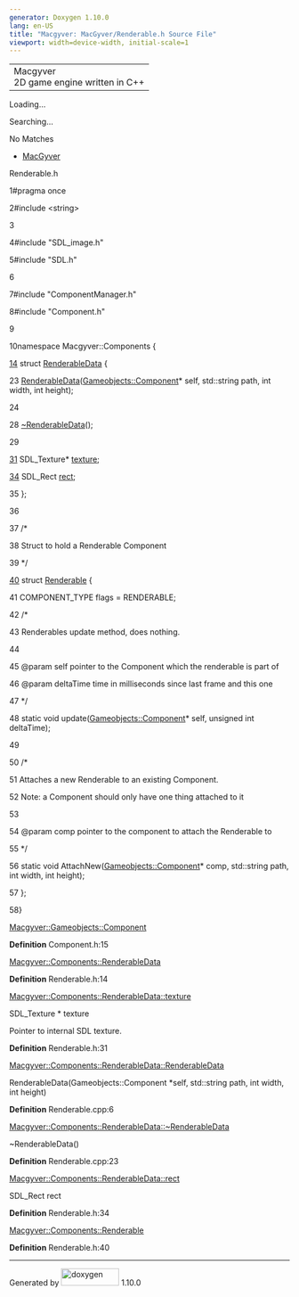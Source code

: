 ```yaml
---
generator: Doxygen 1.10.0
lang: en-US
title: "Macgyver: MacGyver/Renderable.h Source File"
viewport: width=device-width, initial-scale=1
---
```


<div id="top">

<div id="titlearea">

<table data-cellspacing="0" data-cellpadding="0">
<colgroup>
<col style="width: 100%" />
</colgroup>
<tbody>
<tr id="projectrow" class="odd">
<td id="projectalign"><div id="projectname">
Macgyver
</div>
<div id="projectbrief">
2D game engine written in C++
</div></td>
</tr>
</tbody>
</table>

</div>

<div id="main-nav">

</div>

<div id="MSearchSelectWindow"
onmouseover="return searchBox.OnSearchSelectShow()"
onmouseout="return searchBox.OnSearchSelectHide()"
onkeydown="return searchBox.OnSearchSelectKey(event)">

</div>

<div id="MSearchResultsWindow">

<div id="MSearchResults">

<div class="SRPage">

<div id="SRIndex">

<div id="SRResults">

</div>

<div id="Loading" class="SRStatus">

Loading...

</div>

<div id="Searching" class="SRStatus">

Searching...

</div>

<div id="NoMatches" class="SRStatus">

No Matches

</div>

</div>

</div>

</div>

</div>

<div id="nav-path" class="navpath">

- <a href="dir_e610925873bfe0bf19b07ca2b4f6d40b.html"
  class="el">MacGyver</a>

</div>

</div>

<div class="header">

<div class="headertitle">

<div class="title">

Renderable.h

</div>

</div>

</div>

<div class="contents">

<div class="fragment">

<div class="line">

<span id="l00001"></span><span class="lineno">
1</span><span class="preprocessor">\#pragma once</span>

</div>

<div class="line">

<span id="l00002"></span><span class="lineno">
2</span><span class="preprocessor">\#include \<string\></span>

</div>

<div class="line">

<span id="l00003"></span><span class="lineno"> 3</span>

</div>

<div class="line">

<span id="l00004"></span><span class="lineno">
4</span><span class="preprocessor">\#include "SDL_image.h"</span>

</div>

<div class="line">

<span id="l00005"></span><span class="lineno">
5</span><span class="preprocessor">\#include "SDL.h"</span>

</div>

<div class="line">

<span id="l00006"></span><span class="lineno"> 6</span>

</div>

<div class="line">

<span id="l00007"></span><span class="lineno">
7</span><span class="preprocessor">\#include "ComponentManager.h"</span>

</div>

<div class="line">

<span id="l00008"></span><span class="lineno">
8</span><span class="preprocessor">\#include "Component.h"</span>

</div>

<div class="line">

<span id="l00009"></span><span class="lineno"> 9</span>

</div>

<div class="line">

<span id="l00010"></span><span class="lineno">
10</span><span class="keyword">namespace </span>Macgyver::Components {

</div>

<div id="foldopen00014" class="foldopen" data-start="{" end="};">

<div class="line">

<span id="l00014"></span><span class="lineno">
<a href="struct_macgyver_1_1_components_1_1_renderable_data.html"
class="line">14</a></span> <span class="keyword">struct
</span><a href="struct_macgyver_1_1_components_1_1_renderable_data.html"
class="code hl_struct">RenderableData</a> {

</div>

<div class="line">

<span id="l00023"></span><span class="lineno"> 23</span> <a
href="struct_macgyver_1_1_components_1_1_renderable_data.html#ab605b4de043fad1fd600feb1d07f2a23"
class="code hl_function">RenderableData</a>(<a href="class_macgyver_1_1_gameobjects_1_1_component.html"
class="code hl_class">Gameobjects::Component</a>\* self, std::string
path, <span class="keywordtype">int</span> width,
<span class="keywordtype">int</span> height);

</div>

<div class="line">

<span id="l00024"></span><span class="lineno"> 24</span>

</div>

<div class="line">

<span id="l00028"></span><span class="lineno"> 28</span> <a
href="struct_macgyver_1_1_components_1_1_renderable_data.html#ab7574cbff921436361e6d5628debc1b8"
class="code hl_function">~RenderableData</a>();

</div>

<div class="line">

<span id="l00029"></span><span class="lineno"> 29</span>

</div>

<div class="line">

<span id="l00031"></span><span class="lineno"> <a
href="struct_macgyver_1_1_components_1_1_renderable_data.html#a335788ed220e36c624dc0a4561f2192e"
class="line">31</a></span> SDL_Texture\* <a
href="struct_macgyver_1_1_components_1_1_renderable_data.html#a335788ed220e36c624dc0a4561f2192e"
class="code hl_variable">texture</a>;

</div>

<div class="line">

<span id="l00034"></span><span class="lineno"> <a
href="struct_macgyver_1_1_components_1_1_renderable_data.html#ac7a0d6e566536c113c4e268da8e53e0e"
class="line">34</a></span> SDL_Rect <a
href="struct_macgyver_1_1_components_1_1_renderable_data.html#ac7a0d6e566536c113c4e268da8e53e0e"
class="code hl_variable">rect</a>;

</div>

<div class="line">

<span id="l00035"></span><span class="lineno"> 35</span> };

</div>

</div>

<div class="line">

<span id="l00036"></span><span class="lineno"> 36</span>

</div>

<div class="line">

<span id="l00037"></span><span class="lineno"> 37</span>
<span class="comment">/\*</span>

</div>

<div class="line">

<span id="l00038"></span><span class="lineno">
38</span><span class="comment"> Struct to hold a Renderable
Component</span>

</div>

<div class="line">

<span id="l00039"></span><span class="lineno">
39</span><span class="comment"> \*/</span>

</div>

<div id="foldopen00040" class="foldopen" data-start="{" end="};">

<div class="line">

<span id="l00040"></span><span class="lineno">
<a href="struct_macgyver_1_1_components_1_1_renderable.html"
class="line">40</a></span> <span class="keyword">struct
</span><a href="struct_macgyver_1_1_components_1_1_renderable.html"
class="code hl_struct">Renderable</a> {

</div>

<div class="line">

<span id="l00041"></span><span class="lineno"> 41</span> COMPONENT_TYPE
flags = RENDERABLE;

</div>

<div class="line">

<span id="l00042"></span><span class="lineno"> 42</span>
<span class="comment">/\*</span>

</div>

<div class="line">

<span id="l00043"></span><span class="lineno">
43</span><span class="comment"> Renderables update method, does
nothing.</span>

</div>

<div class="line">

<span id="l00044"></span><span class="lineno">
44</span><span class="comment"></span>

</div>

<div class="line">

<span id="l00045"></span><span class="lineno">
45</span><span class="comment"> @param self pointer to the Component
which the renderable is part of</span>

</div>

<div class="line">

<span id="l00046"></span><span class="lineno">
46</span><span class="comment"> @param deltaTime time in milliseconds
since last frame and this one</span>

</div>

<div class="line">

<span id="l00047"></span><span class="lineno">
47</span><span class="comment"> \*/</span>

</div>

<div class="line">

<span id="l00048"></span><span class="lineno"> 48</span>
<span class="keyword">static</span>
<span class="keywordtype">void</span>
update(<a href="class_macgyver_1_1_gameobjects_1_1_component.html"
class="code hl_class">Gameobjects::Component</a>\* self,
<span class="keywordtype">unsigned</span>
<span class="keywordtype">int</span> deltaTime);

</div>

<div class="line">

<span id="l00049"></span><span class="lineno"> 49</span>

</div>

<div class="line">

<span id="l00050"></span><span class="lineno"> 50</span>
<span class="comment">/\*</span>

</div>

<div class="line">

<span id="l00051"></span><span class="lineno">
51</span><span class="comment"> Attaches a new Renderable to an existing
Component.</span>

</div>

<div class="line">

<span id="l00052"></span><span class="lineno">
52</span><span class="comment"> Note: a Component should only have one
thing attached to it</span>

</div>

<div class="line">

<span id="l00053"></span><span class="lineno">
53</span><span class="comment"></span>

</div>

<div class="line">

<span id="l00054"></span><span class="lineno">
54</span><span class="comment"> @param comp pointer to the component to
attach the Renderable to</span>

</div>

<div class="line">

<span id="l00055"></span><span class="lineno">
55</span><span class="comment"> \*/</span>

</div>

<div class="line">

<span id="l00056"></span><span class="lineno"> 56</span>
<span class="keyword">static</span>
<span class="keywordtype">void</span>
AttachNew(<a href="class_macgyver_1_1_gameobjects_1_1_component.html"
class="code hl_class">Gameobjects::Component</a>\* comp, std::string
path, <span class="keywordtype">int</span> width,
<span class="keywordtype">int</span> height);

</div>

<div class="line">

<span id="l00057"></span><span class="lineno"> 57</span> };

</div>

</div>

<div class="line">

<span id="l00058"></span><span class="lineno"> 58</span>}

</div>

<div id="aclass_macgyver_1_1_gameobjects_1_1_component_html"
class="ttc">

<div class="ttname">

[Macgyver::Gameobjects::Component](class_macgyver_1_1_gameobjects_1_1_component.html)

</div>

<div class="ttdef">

**Definition** Component.h:15

</div>

</div>

<div id="astruct_macgyver_1_1_components_1_1_renderable_data_html"
class="ttc">

<div class="ttname">

[Macgyver::Components::RenderableData](struct_macgyver_1_1_components_1_1_renderable_data.html)

</div>

<div class="ttdef">

**Definition** Renderable.h:14

</div>

</div>

<div id="astruct_macgyver_1_1_components_1_1_renderable_data_html_a335788ed220e36c624dc0a4561f2192e"
class="ttc">

<div class="ttname">

[Macgyver::Components::RenderableData::texture](struct_macgyver_1_1_components_1_1_renderable_data.html#a335788ed220e36c624dc0a4561f2192e)

</div>

<div class="ttdeci">

SDL_Texture \* texture

</div>

<div class="ttdoc">

Pointer to internal SDL texture.

</div>

<div class="ttdef">

**Definition** Renderable.h:31

</div>

</div>

<div id="astruct_macgyver_1_1_components_1_1_renderable_data_html_ab605b4de043fad1fd600feb1d07f2a23"
class="ttc">

<div class="ttname">

[Macgyver::Components::RenderableData::RenderableData](struct_macgyver_1_1_components_1_1_renderable_data.html#ab605b4de043fad1fd600feb1d07f2a23)

</div>

<div class="ttdeci">

RenderableData(Gameobjects::Component \*self, std::string path, int
width, int height)

</div>

<div class="ttdef">

**Definition** Renderable.cpp:6

</div>

</div>

<div id="astruct_macgyver_1_1_components_1_1_renderable_data_html_ab7574cbff921436361e6d5628debc1b8"
class="ttc">

<div class="ttname">

[Macgyver::Components::RenderableData::~RenderableData](struct_macgyver_1_1_components_1_1_renderable_data.html#ab7574cbff921436361e6d5628debc1b8)

</div>

<div class="ttdeci">

~RenderableData()

</div>

<div class="ttdef">

**Definition** Renderable.cpp:23

</div>

</div>

<div id="astruct_macgyver_1_1_components_1_1_renderable_data_html_ac7a0d6e566536c113c4e268da8e53e0e"
class="ttc">

<div class="ttname">

[Macgyver::Components::RenderableData::rect](struct_macgyver_1_1_components_1_1_renderable_data.html#ac7a0d6e566536c113c4e268da8e53e0e)

</div>

<div class="ttdeci">

SDL_Rect rect

</div>

<div class="ttdef">

**Definition** Renderable.h:34

</div>

</div>

<div id="astruct_macgyver_1_1_components_1_1_renderable_html"
class="ttc">

<div class="ttname">

[Macgyver::Components::Renderable](struct_macgyver_1_1_components_1_1_renderable.html)

</div>

<div class="ttdef">

**Definition** Renderable.h:40

</div>

</div>

</div>

</div>

------------------------------------------------------------------------

<span class="small">Generated
by [<img src="doxygen.svg" class="footer" width="104" height="31"
alt="doxygen" />](https://www.doxygen.org/index.html) 1.10.0</span>
